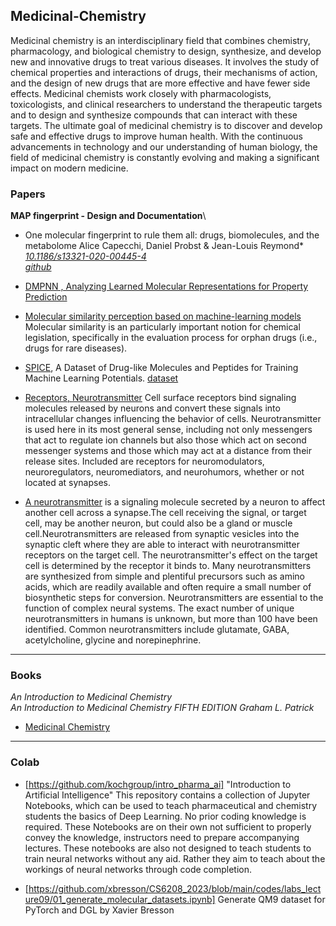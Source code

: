 ## Medicinal-Chemistry
Medicinal chemistry is an interdisciplinary field that combines chemistry, pharmacology, and biological chemistry to design, synthesize, and develop new and innovative drugs to treat various diseases. It involves the study of chemical properties and interactions of drugs, their mechanisms of action, and the design of new drugs that are more effective and have fewer side effects. Medicinal chemists work closely with pharmacologists, toxicologists, and clinical researchers to understand the therapeutic targets and to design and synthesize compounds that can interact with these targets. The ultimate goal of medicinal chemistry is to discover and develop safe and effective drugs to improve human health. With the continuous advancements in technology and our understanding of human biology, the field of medicinal chemistry is constantly evolving and making a significant impact on modern medicine.

### Papers
**MAP fingerprint - Design and Documentation**\
- One molecular fingerprint to rule them all: drugs, biomolecules, and the metabolome Alice Capecchi, Daniel Probst & Jean-Louis Reymond*\
*[10.1186/s13321-020-00445-4](https://jcheminf.biomedcentral.com/articles/10.1186/s13321-020-00445-4)*\
*[github](https://github.com/reymond-group/map4)*

- [DMPNN , Analyzing Learned Molecular Representations for Property Prediction](https://arxiv.org/pdf/1904.01561.pdf)
- [Molecular similarity perception based on machine-learning models](https://zenodo.org/record/6472293)
  Molecular similarity is an particularly important notion for chemical legislation, specifically in the evaluation process for orphan drugs (i.e., drugs for rare diseases).

- [SPICE](https://www.nature.com/articles/s41597-022-01882-6), A Dataset of Drug-like Molecules and Peptides for Training Machine Learning Potentials. [dataset](https://zenodo.org/record/7338495)


  

 - [Receptors, Neurotransmitter](https://www.ncbi.nlm.nih.gov/mesh?Db=mesh&Cmd=DetailsSearch&Term=%22Receptors,+Neurotransmitter%22%5BMeSH+Terms%5D)
Cell surface receptors bind signaling molecules released by neurons and convert these signals into intracellular changes influencing the behavior of cells. Neurotransmitter is used here in its most general sense, including not only messengers that act to regulate ion channels but also those which act on second messenger systems and those which may act at a distance from their release sites. Included are receptors for neuromodulators, neuroregulators, neuromediators, and neurohumors, whether or not located at synapses.
- [A neurotransmitter](https://www.ebi.ac.uk/chebi/searchId.do?chebiId=25512) is a signaling molecule secreted by a neuron to affect another cell across a synapse.The cell receiving the signal, or target cell, may be another neuron, but could also be a gland or muscle cell.Neurotransmitters are released from synaptic vesicles into the synaptic cleft where they are able to interact with neurotransmitter receptors on the target cell. The neurotransmitter's effect on the target cell is determined by the receptor it binds to. Many neurotransmitters are synthesized from simple and plentiful precursors such as amino acids, which are readily available and often require a small number of biosynthetic steps for conversion. Neurotransmitters are essential to the function of complex neural systems. The exact number of unique neurotransmitters in humans is unknown, but more than 100 have been identified. Common neurotransmitters include glutamate, GABA, acetylcholine, glycine and norepinephrine.


-----------------------------------------------------------------------------------------------------------------------------
### Books
*An Introduction to Medicinal Chemistry*\
*An Introduction to Medicinal Chemistry FIFTH EDITION Graham L. Patrick*
- [Medicinal Chemistry](https://uogqueensmcf.com/wp-content/uploads/2020/BA%20Modules//Pharmacy/Year%20II%20(semester%202)/Medicinal%20Chemistry%20I/Reference%20books/An%20Introduction%20to%20Medicinal%20Chemistry%205th%20ed%20-%20Graham%20L.%20Patrick%20(OUP,%202013).pdf)

----------------------------------------------------------------------------------------------------------------------------
### Colab 
- [https://github.com/kochgroup/intro_pharma_ai]
"Introduction to Artificial Intelligence"
This repository contains a collection of Jupyter Notebooks, which can be used to teach pharmaceutical and chemistry students the basics of Deep Learning. No prior coding knowledge is required. These Notebooks are on their own not sufficient to properly convey the knowledge, instructors need to prepare accompanying lectures. These notebooks are also not designed to teach students to train neural networks without any aid. Rather they aim to teach about the workings of neural networks through code completion.

- [https://github.com/xbresson/CS6208_2023/blob/main/codes/labs_lecture09/01_generate_molecular_datasets.ipynb]  Generate QM9 dataset for PyTorch and DGL by Xavier Bresson
